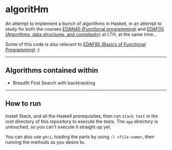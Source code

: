 # algoritHm
An attempt to implement a bunch of algorithms in Haskell, in an attempt to study for both the courses [EDAN40 (Functional programming)](https://cs.lth.se/edan40/) and [EDAF05 (Algorithms, data structures, and complexity)](https://cs.lth.se/edaf05/) at LTH, at the same time... 

Some of this code is also relevant to [EDAF95 (Basics of Functional Programming)](https://cs.lth.se/edaf95/) :)

---

## Algorithms contained within
- Breadth First Search with backtracking

---

## How to run
Install Stack, and all the Haskell prerequisites, then run ``stack test`` in the root directory of this repository to execute the tests. The ``app`` directory is untouched, so you can't execute it straight up yet.

You can also use ``ghci``, loading the parts by using ``:l <file-name>``, then running the methods as you desire to.